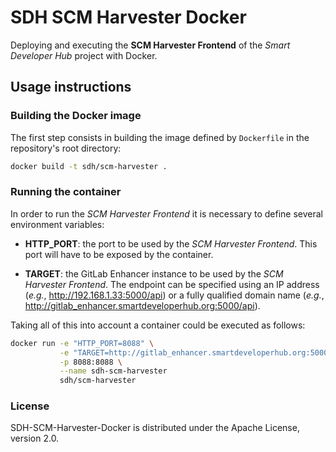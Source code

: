 # SDH SCM Harvester Docker

Deploying and executing the __SCM Harvester Frontend__ of the *Smart Developer Hub* project with Docker.

## Usage instructions

### Building the Docker image

The first step consists in building the image defined by `Dockerfile` in the repository's root directory:

```bash
docker build -t sdh/scm-harvester .
```

### Running the container

In order to run the *SCM Harvester Frontend* it is necessary to define several environment variables:

* __HTTP_PORT__: the port to be used by the *SCM Harvester Frontend*. This port will have to be exposed by the container.

* __TARGET__: the GitLab Enhancer instance to be used by the *SCM Harvester Frontend*. The endpoint can be specified using an IP address (*e.g.*, http://192.168.1.33:5000/api) or a fully qualified domain name (*e.g.*, http://gitlab_enhancer.smartdeveloperhub.org:5000/api). 

Taking all of this into account a container could be executed as follows:

```bash
docker run -e "HTTP_PORT=8088" \
           -e "TARGET=http://gitlab_enhancer.smartdeveloperhub.org:5000/api" \
           -p 8088:8088 \
           --name sdh-scm-harvester
           sdh/scm-harvester
```

### License

SDH-SCM-Harvester-Docker is distributed under the Apache License, version 2.0.
